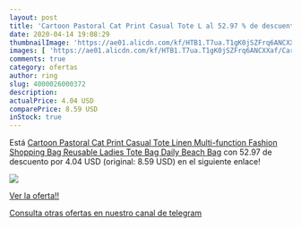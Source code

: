 ```yaml
---
layout: post
title: 'Cartoon Pastoral Cat Print Casual Tote L al 52.97 % de descuento'
date: 2020-04-14 19:08:29
thumbnailImage: 'https://ae01.alicdn.com/kf/HTB1.T7ua.T1gK0jSZFrq6ANCXXaf/Cartoon-Pastoral-Cat-Print-Casual-Tote-Linen-Multi-function-Fashion-Shopping-Bag-Reusable-Ladies-Tote-Bag.jpg_350x350._SL200_.jpg'
images: [ 'https://ae01.alicdn.com/kf/HTB1.T7ua.T1gK0jSZFrq6ANCXXaf/Cartoon-Pastoral-Cat-Print-Casual-Tote-Linen-Multi-function-Fashion-Shopping-Bag-Reusable-Ladies-Tote-Bag.jpg_350x350._SL200_.jpg' ]
comments: true
category: ofertas
author: ring
slug: 4000026000372
description:
actualPrice: 4.04 USD
comparePrice: 8.59 USD
inStock: true
---
```


Está [Cartoon Pastoral Cat Print Casual Tote Linen Multi-function Fashion Shopping Bag Reusable Ladies Tote Bag Daily Beach Bag](https://www.amazon.com/dp/4000026000372/?tag=redken08-20) con 52.97 de descuento por 4.04 USD (original: 8.59 USD) en el siguiente enlace!

[![](https://ae01.alicdn.com/kf/HTB1.T7ua.T1gK0jSZFrq6ANCXXaf/Cartoon-Pastoral-Cat-Print-Casual-Tote-Linen-Multi-function-Fashion-Shopping-Bag-Reusable-Ladies-Tote-Bag.jpg_350x350._SL200_.jpg)](https://www.amazon.com/dp/4000026000372/?tag=redken08-20)

[Ver la oferta!!](https://www.amazon.com/dp/4000026000372/?tag=redken08-20)

[Consulta otras ofertas en nuestro canal de telegram](https://t.me/s/ofertas25)
